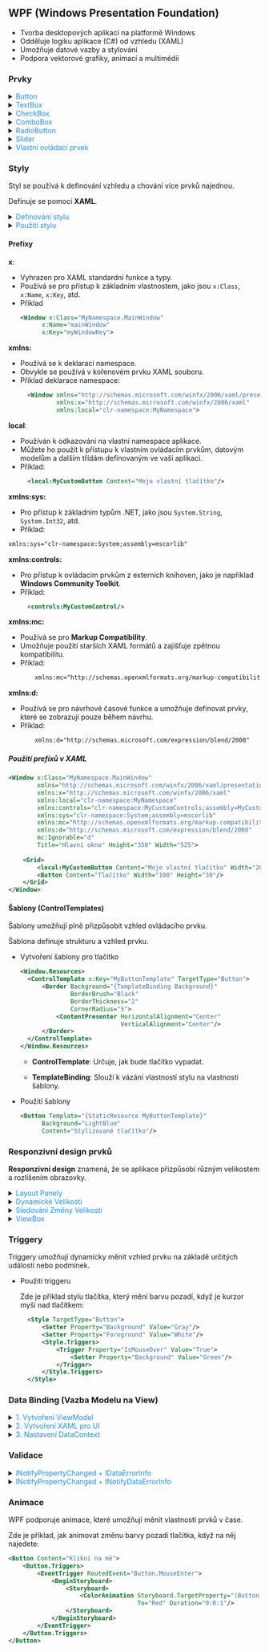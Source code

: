 ## WPF (Windows Presentation Foundation)

- Tvorba desktopových aplikací na platformě Windows
- Odděluje logiku aplikace (C#) od vzhledu (XAML)
- Umožňuje datové vazby a stylování
- Podpora vektorové grafiky, animací a multimédií

### Prvky

[//]: # (Button)
<details>
<summary><span style="color:#1E90FF;">Button</span></summary>
Tlačítko je interaktivní prvek, na který může uživatel kliknout.

##### Vlastnosti, které lze stylovat

- Background: Barva pozadí tlačítka.

- Foreground: Barva textu.

- BorderBrush: Barva ohraničení.

- BorderThickness: Tloušťka ohraničení.

- FontSize: Velikost písma.

- Padding: Vnitřní odsazení (rozestup textu od okrajů).

- Margin: Vnější odsazení (rozestup tlačítka od ostatních prvků).

- CornerRadius: Zaoblení rohů tlačítka.

##### Události

- Click: Vyvolána, když uživatel klikne na tlačítko.

##### Příklad použití

```xml
<Button 
    Content="Klikni na mě"
    Background="LightBlue"
    Foreground="White"
    BorderBrush="Blue"
    BorderThickness="2"
    FontSize="16"
    Padding="10"
    Margin="10"
    CornerRadius="5"/>
```

</details>

[//]: # (TextBox)
<details>
<summary><span style="color:#1E90FF;">TextBox</span></summary>

TextBox je prvek pro vstup textu od uživatele.

##### Vlastnosti, které lze stylovat

- Background: Barva pozadí vstupního pole.
- Foreground: Barva textu.
- BorderBrush: Barva ohraničení.
- BorderThickness: Tloušťka ohraničení.
- FontSize: Velikost písma.
- Padding: Vnitřní odsazení.
- Margin: Vnější odsazení.
- Width: Šířka pole.
- Height: Výška pole.

##### Události

- TextChanged: Vyvolána, když se změní obsah `TextBox`.
- GotFocus: Vyvolána, když `TextBox` získá fokus.
- LostFocus: Vyvolána, když `TextBox` ztratí fokus.

##### Příklad použití

```xml
<TextBox 
    Text="Zadejte text"
    Background="White"
    Foreground="Black"
    BorderBrush="Gray"
    BorderThickness="1"
    FontSize="14"
    Padding="5"
    Margin="10"
    Width="200"
    Height="30"
    TextChanged="TextBox_TextChanged"
    GotFocus="TextBox_GotFocus"
    LostFocus="TextBox_LostFocus"/>
```

</details>

[//]: # (CheckBox)
<details>
<summary><span style="color:#1E90FF;">CheckBox</span></summary>

CheckBox je prvek, který umožňuje uživateli vybrat nebo odznačit volbu.

##### Vlastnosti, které lze stylovat

- Background: Barva pozadí.
- Foreground: Barva textu.
- BorderBrush: Barva ohraničení.
- BorderThickness: Tloušťka ohraničení.
- FontSize: Velikost písma.
- Padding: Vnitřní odsazení.
- Margin: Vnější odsazení.

##### Události

- Checked: Vyvolána, když uživatel zaškrtne `CheckBox`.
- Unchecked: Vyvolána, když uživatel odškrtne `CheckBox`.
- Click: Vyvolána, když uživatel klikne na `CheckBox`.

##### Příklad použití

```xml
<CheckBox 
    Content="Souhlasím s podmínkami"
    Background="Transparent"
    Foreground="Black"
    BorderBrush="Gray"
    BorderThickness="1"
    FontSize="14"
    Padding="5"
    Margin="10"
    Checked="CheckBox_Checked"
    Unchecked="CheckBox_Unchecked"
    Click="CheckBox_Click"/>
```

</details>

[//]: # (ComboBox)
<details>
<summary><span style="color:#1E90FF;">ComboBox</span></summary>

ComboBox je prvek, který umožňuje výběr jedné hodnoty z rozevíracího seznamu.

##### Vlastnosti, které lze stylovat

- Background: Barva pozadí.
- Foreground: Barva textu.
- BorderBrush: Barva ohraničení.
- BorderThickness: Tloušťka ohraničení.
- FontSize: Velikost písma.
- Padding: Vnitřní odsazení.
- Margin: Vnější odsazení.
- Width: Šířka pole.
- Height: Výška pole.

##### Události

- SelectionChanged:Vyvolána, když uživatel vybere novou položku v `ComboBox`.
- DropDownOpened: Vyvolána, když je rozevírací seznam otevřen.
- DropDownClosed: Vyvolána, když je rozevírací seznam zavřen.

##### Příklad použití

```xml
<ComboBox 
    Background="White"
    Foreground="Black"
    BorderBrush="Gray"
    BorderThickness="1"
    FontSize="14"
    Padding="5"
    Margin="10"
    Width="150"
    Height="30"
    SelectionChanged="ComboBox_SelectionChanged"
    DropDownOpened="ComboBox_DropDownOpened"
    DropDownClosed="ComboBox_DropDownClosed">
    <ComboBoxItem Content="Možnost 1"/>
    <ComboBoxItem Content="Možnost 2"/>
    <ComboBoxItem Content="Možnost 3"/>
</ComboBox>
```

</details>

[//]: # (RadioButton)
<details>
<summary><span style="color:#1E90FF;">RadioButton</span></summary>

RadioButton je prvek, který umožňuje uživateli vybrat jednu možnost z více možností.

##### Vlastnosti, které lze stylovat

- Background: Barva pozadí.
- Foreground: Barva textu.
- BorderBrush: Barva ohraničení.
- BorderThickness: Tloušťka ohraničení.
- FontSize: Velikost písma.
- Padding: Vnitřní odsazení.
- Margin: Vnější odsazení.

##### Události

- Checked: Vyvolána, když je `RadioButton` vybrán.
- Unchecked: Vyvolána, když je `RadioButton` odznačen.
- Click: Vyvolána, když uživatel klikne na `RadioButton`.

##### Příklad použití

```xml
<StackPanel Margin="10">
    <TextBlock Text="Vyberte si jednu z možností:" FontSize="16" Margin="0,0,0,10"/>

    <RadioButton 
        Content="Možnost A"
        GroupName="OptionsGroup"
        Background="LightGray"
        Foreground="Black"
        BorderBrush="DarkGray"
        BorderThickness="2"
        FontSize="14"
        Padding="8"
        Margin="0,5"
        CornerRadius="10"
        Checked="RadioButton_Checked"
        Unchecked="RadioButton_Unchecked"
        Click="RadioButton_Click"/>

    <RadioButton 
        Content="Možnost B"
        GroupName="OptionsGroup"
        Background="LightGray"
        Foreground="Black"
        BorderBrush="DarkGray"
        BorderThickness="2"
        FontSize="14"
        Padding="8"
        Margin="0,5"
        CornerRadius="10"
        Checked="RadioButton_Checked"
        Unchecked="RadioButton_Unchecked"
        Click="RadioButton_Click"/>
</StackPanel>
```

</details>


[//]: # (Slider)
<details>
<summary><span style="color:#1E90FF;">Slider</span></summary>

Slider je prvek, který umožňuje uživateli vybrat hodnotu posunutím jezdce.

##### Vlastnosti, které lze stylovat

- Background: Barva pozadí.
- Foreground: Barva jezdce.
- BorderBrush: Barva ohraničení.
- BorderThickness: Tloušťka ohraničení.
- Width: Šířka slideru.
- Height: Výška slideru.

##### Události

- ValueChanged: Vyvolána, když se změní hodnota `Slider`.
- GotFocus: Vyvolána, když `Slider` získá fokus.
- LostFocus: Vyvolána, když `Slider` ztratí fokus.

##### Příklad použití

```xml
<Slider 
    Minimum="0"
    Maximum="100"
    Value="50"
    Background="LightGray"
    Foreground="Blue"
    Width="200"
    Height="30"
    Margin="10"
    ValueChanged="Slider_ValueChanged"
    GotFocus="Slider_GotFocus"
    LostFocus="Slider_LostFocus"/>
```

</details>

[//]: # (Vlastní ovládací prvek)
<details>
<summary><span style="color:#1E90FF;">Vlastní ovládací prvek</span></summary>

Pokud standardní ovládací prvky nevyhovují vašim potřebám, můžete vytvořit vlastní ovládací prvek.

- **Definice vlastního ovládacího prvku**

  Vytvořte třídu vlastního ovládacího prvku. (Tato třída by měla dědit z existujícího ovládacího prvku, např. `Button`.)

   ```csharp
    using System.Windows;
    using System.Windows.Controls;
    
    namespace YourNamespace
    {
        public class MyCustomButton : Button
        {
            static MyCustomButton()
            {
                DefaultStyleKeyProperty.OverrideMetadata(typeof(MyCustomButton), 
                    new FrameworkPropertyMetadata(typeof(MyCustomButton)));
            }
        }
    }
   ```

    - **DefaultStyleKeyProperty**: Určuje výchozí styl pro vlastní ovládací prvek.

- **Definujte styl a šablonu pro vlastní ovládací prvek**

  Styl a šablonu můžete definovat v XAML jako obvykle.

  ```xml
  <Window.Resources>
    <Style TargetType="{x:Type local:MyCustomButton}">
        <Setter Property="Background" Value="LightGray"/>
        <Setter Property="Foreground" Value="Black"/>
        <Setter Property="FontSize" Value="16"/>
        <Setter Property="Template">
            <Setter.Value>
                <ControlTemplate TargetType="{x:Type local:MyCustomButton}">
                    <Border Background="{TemplateBinding Background}" 
                            BorderBrush="Black" 
                            BorderThickness="2" 
                            CornerRadius="10">
                        <ContentPresenter HorizontalAlignment="Center" 
                                          VerticalAlignment="Center"/>
                    </Border>
                </ControlTemplate>
            </Setter.Value>
        </Setter>
    </Style>
  </Window.Resources>
  ```

- **Použití vlastního ovládacího prvku** v XAML:

  ```xml
  <local:MyCustomButton Content="Moje vlastní tlačítko" Width="200" Height="50"/>
  ```

</details>

### Styly

Styl se používá k definování vzhledu a chování více prvků najednou.

Definuje se pomocí **XAML**.

<details>
<summary><span style="color:#1E90FF;">Definování stylu</span></summary>

- Styl se definuje v sekci **Resources**:

    ```xml
        <Window.Resources>
            <Style x:Key="MyButtonStyle" TargetType="Button">
                <Setter Property="Background" Value="Blue"/>
                <Setter Property="Foreground" Value="White"/>
                <Setter Property="FontSize" Value="14"/>
                <Setter Property="Padding" Value="10"/>
            </Style>
        </Window.Resources>
    ```

    - **x**: Unikátní název stylu, který použijete později.

    - **TargetType**: Typ prvku, na který se styl vztahuje.

</details>

<details>
<summary><span style="color:#1E90FF;">Použití stylu</span></summary>

- Chcete-li styl použít na prvek, využijete atribut **Style**:

  ```xml
  <Button Style="{StaticResource MyButtonStyle}" Content="Klikni na mě"/>
  ```

</details>

#### Prefixy

**x**:

- Vyhrazen pro XAML standardní funkce a typy.
- Používá se pro přístup k základním vlastnostem, jako jsou `x:Class`, `x:Name`, `x:Key`, atd.
- Příklad
  ```xml
  <Window x:Class="MyNamespace.MainWindow"
        x:Name="mainWindow"
        x:Key="myWindowKey">
  ```

**xmlns:**

- Používá se k deklaraci namespace.
- Obvykle se používá v kořenovém prvku XAML souboru.
- Příklad deklarace namespace:
  ```xml
    <Window xmlns="http://schemas.microsoft.com/winfx/2006/xaml/presentation"
            xmlns:x="http://schemas.microsoft.com/winfx/2006/xaml"
            xmlns:local="clr-namespace:MyNamespace">
  ```

**local**:

- Používán k odkazování na vlastní namespace aplikace.
- Můžete ho použít k přístupu k vlastním ovládacím prvkům, datovým modelům a dalším třídám definovaným ve vaší aplikaci.
- Příklad:
  ```xml
	<local:MyCustomButton Content="Moje vlastní tlačítko"/>
  ```

**xmlns:sys:**

- Pro přístup k základním typům .NET, jako jsou `System.String`, `System.Int32`, atd.
- Příklad:

```xml
xmlns:sys="clr-namespace:System;assembly=mscorlib"
```

**xmlns:controls:**

- Pro přístup k ovládacím prvkům z externích knihoven, jako je například **Windows Community Toolkit**.
- Příklad:
  ```xml
	<controls:MyCustomControl/>
  ```

**xmlns:mc:**

- Používá se pro **Markup Compatibility**.
- Umožňuje použití starších XAML formátů a zajišťuje zpětnou kompatibilitu.
- Příklad:
  ```xml
      xmlns:mc="http://schemas.openxmlformats.org/markup-compatibility/2006"
  ```

**xmlns:d:**

- Používá se pro návrhové časové funkce a umožňuje definovat prvky, které se zobrazují pouze během návrhu.
- Příklad:
  ```xml
      xmlns:d="http://schemas.microsoft.com/expression/blend/2008"
  ```

##### Použití prefixů v XAML

```xml
<Window x:Class="MyNamespace.MainWindow"
        xmlns="http://schemas.microsoft.com/winfx/2006/xaml/presentation"
        xmlns:x="http://schemas.microsoft.com/winfx/2006/xaml"
        xmlns:local="clr-namespace:MyNamespace"
        xmlns:controls="clr-namespace:MyCustomControls;assembly=MyCustomControlsAssembly"
        xmlns:sys="clr-namespace:System;assembly=mscorlib"
        xmlns:mc="http://schemas.openxmlformats.org/markup-compatibility/2006"
        xmlns:d="http://schemas.microsoft.com/expression/blend/2008"
        mc:Ignorable="d"
        Title="Hlavní okno" Height="350" Width="525">
    
    <Grid>
        <local:MyCustomButton Content="Moje vlastní tlačítko" Width="200" Height="50"/>
        <Button Content="Tlačítko" Width="100" Height="30"/>
    </Grid>
</Window>
```

#### Šablony (ControlTemplates)

Šablony umožňují plně přizpůsobit vzhled ovládacího prvku.

Šablona definuje strukturu a vzhled prvku.

- Vytvoření šablony pro tlačítko

  ```xml
  <Window.Resources>
    <ControlTemplate x:Key="MyButtonTemplate" TargetType="Button">
        <Border Background="{TemplateBinding Background}" 
                BorderBrush="Black" 
                BorderThickness="2" 
                CornerRadius="5">
            <ContentPresenter HorizontalAlignment="Center" 
                              VerticalAlignment="Center"/>
        </Border>
    </ControlTemplate>
  </Window.Resources>
  ```

    - **ControlTemplate**: Určuje, jak bude tlačítko vypadat.

    - **TemplateBinding**: Slouží k vázání vlastností stylu na vlastnosti šablony.

- Použití šablony

  ```xml
  <Button Template="{StaticResource MyButtonTemplate}" 
        Background="LightBlue" 
        Content="Stylizované tlačítko"/>
  ```

### Responzivní design prvků

**Responzivní design** znamená, že se aplikace přizpůsobí různým velikostem a rozlišením obrazovky.

<details>
<summary><span style="color:#1E90FF;">Layout Panely</span></summary>

WPF nabízí různé layout panely, které vám pomohou uspořádat ovládací prvky, jako jsou tlačítka nebo textová pole.

- Zde jsou nejčastěji používané panely

    <details>
    <summary><span style="color:#E95A84;">Grid</span></summary>
    
    Rozděluje okno na řádky a sloupce.
    
    Umožňuje flexibilní uspořádání.
    
    Příklad:
    
    ```xml
    <Grid>
        <Grid.RowDefinitions>
            <RowDefinition Height="*" />
            <RowDefinition Height="*" />
        </Grid.RowDefinitions>
        <Grid.ColumnDefinitions>
            <ColumnDefinition Width="*" />
            <ColumnDefinition Width="*" />
        </Grid.ColumnDefinitions>
    
        <Button Grid.Row="0" Grid.Column="0" Content="Tlačítko 1" />
        <Button Grid.Row="0" Grid.Column="1" Content="Tlačítko 2" />
        <Button Grid.Row="1" Grid.Column="0" Content="Tlačítko 3" />
        <Button Grid.Row="1" Grid.Column="1" Content="Tlačítko 4" />
    </Grid>
    ```
    
    </details>
    
    <details>
    <summary><span style="color:#E95A84;">StackPanel</span></summary>
    
    Ukládá ovládací prvky buď vertikálně (jeden pod druhým), nebo horizontálně (vedle sebe).
    
    Příklad:
    
    ```xml
    <StackPanel Orientation="Vertical">
        <Button Content="Tlačítko 1" />
        <Button Content="Tlačítko 2" />
        <Button Content="Tlačítko 3" />
    </StackPanel>
    ```
    
    Pokud chceme prvky uspořádat horizontálně:
    
    ```xml
    <StackPanel Orientation="Horizontal">
        <Button Content="Tlačítko 1" />
        <Button Content="Tlačítko 2" />
        <Button Content="Tlačítko 3" />
    </StackPanel>
    ```
    
    </details>
    
    <details>
    <summary><span style="color:#E95A84;">WrapPanel</span></summary>
    
    Pokud je na obrazovce málo místa, ovládací prvky se "obalí" na další řádek/sloupec.
    
    Příklad:
    
    ```xml
    <WrapPanel>
        <Button Content="Tlačítko 1" Width="100" Height="50" />
        <Button Content="Tlačítko 2" Width="100" Height="50" />
        <Button Content="Tlačítko 3" Width="100" Height="50" />
        <Button Content="Tlačítko 4" Width="100" Height="50" />
        <Button Content="Tlačítko 5" Width="100" Height="50" />
    </WrapPanel>
    ```
    
    </details>
    
    <details>
    <summary><span style="color:#E95A84;">DockPanel</span></summary>
    
    Umožňuje umístit ovládací prvky na okraje okna (vlevo, vpravo, nahoře, dole) a zbývající prostor zaplní jeden prvek.
    
    Příklad:
    
    ```xml
    <DockPanel>
        <Button DockPanel.Dock="Top" Content="Horní tlačítko" />
        <Button DockPanel.Dock="Bottom" Content="Spodní tlačítko" />
        <Button DockPanel.Dock="Left" Content="Levé tlačítko" />
        <Button DockPanel.Dock="Right" Content="Pravé tlačítko" />
        <Button Content="Centrální tlačítko" />
    </DockPanel>
    ```
    
    </details>
</details>

<details>
<summary><span style="color:#1E90FF;">Dynamické Velikosti</span></summary>

**Dynamické velikosti** znamenají, že se ovládací prvky automaticky přizpůsobují velikosti okna.

- Místo pevně definovaných hodnot můžete použít:

    <details>
    <summary><span style="color:#E95A84;">Procentuální hodnoty</span></summary>
    
    Umožňují ovládacím prvkům zabírat procento rodičovského prvku.
    
    Příklad:
    
    ```xml
    <Grid>
        <Grid.ColumnDefinitions>
            <ColumnDefinition Width="50%"/> <!-- 50% šířky rodičovského prvku -->
            <ColumnDefinition Width="50%"/> <!-- 50% šířky rodičovského prvku -->
        </Grid.ColumnDefinitions>
    
        <TextBlock Text="Toto zabírá 50% šířky okna" Background="LightCoral" Grid.Column="0" />
        <TextBlock Text="Toto také zabírá 50% šířky okna" Background="LightBlue" Grid.Column="1" />
    </Grid>
    ```
    
    </details>

    <details>
    <summary><span style="color:#E95A84;">Hodnoty s `*`</span></summary>
    
    V Gridu můžete použít `*` k rozdělení zbývajícího místa.
    
    Například `2*` a `1*` znamená, že první sloupec zabere dvakrát více místa než druhý.
    
    Příklad:
    
    ```xml
    <Grid>
        <Grid.ColumnDefinitions>
            <ColumnDefinition Width="2*"/> <!-- Dva díly prostoru -->
            <ColumnDefinition Width="1*"/> <!-- Jeden díl prostoru -->
        </Grid.ColumnDefinitions>
    
        <TextBlock Text="Toto zabírá 2/3 šířky okna" Background="LightCoral" Grid.Column="0"/>
        <TextBlock Text="Toto zabírá 1/3 šířky okna" Background="LightBlue" Grid.Column="1"/>
    </Grid>
    ```

    </details>
    
    <details>
    <summary><span style="color:#E95A84;">Auto</span></summary>
    
    Automatická velikost na základě obsahu.
    
    Příklad:
    
    ```xml
    <Grid>
        <Grid.RowDefinitions>
            <RowDefinition Height="Auto"/>  <!-- Automatická výška pro hlavičku -->
            <RowDefinition Height="*"/>     <!-- Zbytek prostoru pro další prvky -->
        </Grid.RowDefinitions>
    
        <TextBlock Text="Hlavička" Grid.Row="0" FontSize="24" Background="LightGray" />
        <Button Content="Toto tlačítko zabírá zbytek prostoru" Grid.Row="1" />
    </Grid>
    ```
    
    </details>

</details>

<details>
<summary><span style="color:#1E90FF;">Sledování Změny Velikosti</span></summary>

Můžete sledovat změny velikosti okna a upravit rozložení ovládacích prvků.

Pomocí události `SizeChanged` můžete reagovat na změnu velikosti okna a provést potřebné úpravy.

Příklad:

```csharp
private void Window_SizeChanged(object sender, SizeChangedEventArgs e)
{
    // Získání nové šířky a výšky okna
    double newWidth = e.NewSize.Width;
    double newHeight = e.NewSize.Height;

    // Například upravit velikost tlačítka na základě velikosti okna
    if (newWidth < 600)
    {
        myButton.Width = 100; // Menší šířka tlačítka
    }
    else
    {
        myButton.Width = 200; // Větší šířka tlačítka
    }

    // Můžete také změnit další vlastnosti na základě velikosti okna
}
```

> [!IMPORTANT]
> Nezapomeňte přidat událost do XAML:
>
> ```xml
> <Window x:Class="ResponzivniDesign.MainWindow"
>        SizeChanged="Window_SizeChanged">
> ```

</details>

<details>
<summary><span style="color:#1E90FF;">ViewBox</span></summary>

Vše, co je uvnitř ViewBoxu, se přizpůsobí velikosti okna. (Automatické škálování obsahu.)

Příklad:

```xml
<ViewBox>
    <Grid>
        <TextBlock Text="Toto je responzivní text!" FontSize="20"/>
    </Grid>
</ViewBox>
```

</details>

### Triggery

Triggery umožňují dynamicky měnit vzhled prvku na základě určitých událostí nebo podmínek.

- Použití triggeru

  Zde je příklad stylu tlačítka, který mění barvu pozadí, když je kurzor myši nad tlačítkem:

  ```xml
    <Style TargetType="Button">
        <Setter Property="Background" Value="Gray"/>
        <Setter Property="Foreground" Value="White"/>
        <Style.Triggers>
            <Trigger Property="IsMouseOver" Value="True">
                <Setter Property="Background" Value="Green"/>
            </Trigger>
        </Style.Triggers>
    </Style>
  ```

### Data Binding (Vazba Modelu na View)

<details>
<summary><span style="color:#1E90FF;">1. Vytvoření ViewModel</span></summary>

- Nejprve vytvoříme ViewModel, který bude obsahovat vlastnost, kterou chceme vázat.
    
    > [!IMPORTANT]
    > Použijeme `INotifyPropertyChanged`, aby WPF věděl, kdy se vlastnost změnila.
    
    ```csharp
    using System.ComponentModel;
    
    public class MyViewModel : INotifyPropertyChanged
    {
        private string _name;
    
        public string Name
        {
            get { return _name; }
            set
            {
                _name = value;
                OnPropertyChanged(nameof(Name));
            }
        }
    
        public event PropertyChangedEventHandler PropertyChanged;
    
        protected void OnPropertyChanged(string propertyName)
        {
            PropertyChanged?.Invoke(this, new PropertyChangedEventArgs(propertyName));
        }
    }
    ```
    
    > [!NOTE]
    > `MyViewModel` má vlastnost `Name`, která implementuje `INotifyPropertyChanged`.
    >
    >To zajišťuje, že pokud se `Name` změní, UI se automaticky aktualizuje.

</details>

<details>
<summary><span style="color:#1E90FF;">2. Vytvoření XAML pro UI</span></summary>

- Vytvoříme jednoduché uživatelské rozhraní, které umožní uživateli zadat jméno a zobrazit ho.
    
    Použijeme `TextBox` pro zadání a `TextBlock` pro zobrazení.
    
    ```csharp
    <Window x:Class="WpfApp.MainWindow"
            xmlns="http://schemas.microsoft.com/winfx/2006/xaml/presentation"
            xmlns:x="http://schemas.microsoft.com/winfx/2006/xaml"
            Title="Binding Example" Height="200" Width="300">
        <Grid>
            <TextBox Text="{Binding Name, UpdateSourceTrigger=PropertyChanged}" Width="200" Margin="10"/>
            <TextBlock Text="{Binding Name}" Margin="10,50,10,10"/>
        </Grid>
    </Window>
    ```
    
    - UpdateSourceTrigger
  
      | **Možnost**         | **Popis**                                                                 |
      |---------------------|---------------------------------------------------------------------------|
      | **PropertyChanged** | Aktualizuje vlastnost ViewModelu při každé změně textu v `TextBox`.       |
      | **LostFocus**       | Aktualizuje vlastnost ViewModelu pouze po ztrátě fokusu.                 |
      | **Explicit**        | Aktualizuje vlastnost ViewModelu pouze po zavolání `UpdateSource()`.     |
      | **Default**         | Používá výchozí chování, které závisí na ovládacím prvku (např. LostFocus pro TextBox). |

    > [!NOTE]
    > V XAML používáme `{Binding Name}` pro vázání `TextBox` a `TextBlock` na vlastnost `Name` ve ViewModelu.
    >
    > `UpdateSourceTrigger=PropertyChanged` znamená, že binding se aktualizuje při každé změně textu v `TextBox`.
    >
    > (Vlastnost ViewModelu se aktualizuje okamžitě při každé změně textu.)
    >
    > Příklad:
    >
    > ```xml
    > <TextBox Text="{Binding Name, UpdateSourceTrigger=PropertyChanged}" Width="200" Margin="10"/>

</details>

<details>
<summary><span style="color:#1E90FF;">3. Nastavení DataContext</span></summary>

- V `MainWindow.xaml.cs` nastavíme `DataContext` na instanci našeho `ViewModelu`.
    
    ```csharp
    using System.Windows;
    
    namespace WpfApp
    {
        public partial class MainWindow : Window
        {
            public MainWindow()
            {
                InitializeComponent();
                DataContext = new MyViewModel(); // Nastavujeme DataContext
            }
        }
    }
    ```
    
    > [!NOTE]
    > V konstruktoru `MainWindow` nastavujeme `DataContext` na instanci `MyViewModel`.
    >
    > To umožňuje XAML binding k vlastnostem ViewModelu.

</details>

### Validace

<details>
<summary><span style="color:#1E90FF;">INotifyPropertyChanged + IDataErrorInfo</span></summary>

Obvykle se používá pro vracení celkové chyby objektu.

1. **Vytvoření ViewModelu s validací**

    ```c#
        public class MyViewModel : INotifyPropertyChanged, IDataErrorInfo
        {
            private string _name;
        
            // Property s validací
            [Required(ErrorMessage = "Pole je povinné.")]
            public string Name
            {
                get => _name;
                set
                {
                    _name = value;
                    OnPropertyChanged(nameof(Name)); // Oznámení o změně
                }
            }
        
            // Notifikace o změně
            public event PropertyChangedEventHandler PropertyChanged;
        
            protected void OnPropertyChanged(string propertyName)
            {
                PropertyChanged?.Invoke(this, new PropertyChangedEventArgs(propertyName));
            }
        
            // Implementace IDataErrorInfo
            public string this[string columnName]
            {
                get
                {
                    var validationResults = new List<ValidationResult>();
                    var context = new ValidationContext(this) { MemberName = columnName };
                    Validator.TryValidateProperty(
                        this.GetType().GetProperty(columnName).GetValue(this),
                        context,
                        validationResults
                    );
        
                    // Vrátí první chybu, pokud existuje, jinak vrátí null
                    return validationResults.FirstOrDefault()?.ErrorMessage;
                }
            }
        
            public string Error
            {
                get
                {
                    return null; // Gets a message that describes any validation errors for the object.
                }
            }
        }
    ```
    > [!NOTE]
    > Použití `this[string columnName]`:
    >
    > Tato metoda slouží k validaci konkrétní vlastnosti.
    >
    > Pokud se objeví chyba, vrací odpovídající chybovou zprávu.

2. **XAML pro validaci pomocí `IDataErrorInfo`**

    ```xml
      <TextBox Text="{Binding Name, 
                      UpdateSourceTrigger=PropertyChanged, 
                      ValidatesOnDataErrors=True}" />
      
      <TextBox.Style>
          <Style TargetType="TextBox">
              <Style.Triggers>
                  <Trigger Property="Validation.HasError" Value="True">
                      <Setter Property="BorderBrush" Value="Red" />
                      <Setter Property="BorderThickness" Value="2" />
                  </Trigger>
              </Style.Triggers>
          </Style>
      </TextBox.Style>
    ```
</details>

<details>
<summary><span style="color:#1E90FF;">INotifyPropertyChanged + INotifyDataErrorInfo</span></summary>

Umožňuje validovat více chyb na jedné vlastnosti a spravovat chybové zprávy pro každou vlastnost asynchronně.

1. **Vytvoření ViewModelu s validací**
    ```c#
    public class MyViewModel : INotifyPropertyChanged, INotifyDataErrorInfo
    {
        private string _name;
        private readonly Dictionary<string, List<string>> _errors = new Dictionary<string, List<string>>();
    
        // Property s validací
        [Required(ErrorMessage = "Pole je povinné.")]
        [StringLength(10, ErrorMessage = "Maximálně 10 znaků.")]
        public string Name
        {
            get => _name;
            set
            {
                _name = value;
                OnPropertyChanged(nameof(Name)); // Oznámení o změně
                ValidateProperty(nameof(Name), value); // Spuštění validace
            }
        }
    
        // Notifikace o změně
        public event PropertyChangedEventHandler PropertyChanged;
    
        protected void OnPropertyChanged(string propertyName)
        {
            PropertyChanged?.Invoke(this, new PropertyChangedEventArgs(propertyName));
        }
    
        // Validace vlastnosti
        private void ValidateProperty(string propertyName, object value)
        {
            var context = new ValidationContext(this) { MemberName = propertyName };
            var validationResults = new List<ValidationResult>();
    
            bool isValid = Validator.TryValidateProperty(value, context, validationResults);
    
            if (!isValid)
            {
                _errors[propertyName] = validationResults.Select(vr => vr.ErrorMessage).ToList();
            }
            else
            {
                _errors.Remove(propertyName);
            }
    
            OnErrorsChanged(propertyName);
        }
    
        // Implementace INotifyDataErrorInfo
        public event EventHandler<DataErrorsChangedEventArgs> ErrorsChanged;
    
        // Vrací, zda má objekt nějaké chyby
        public bool HasErrors => _errors.Any();
    
        // Získá seznam chyb pro konkrétní vlastnost
        public IEnumerable GetErrors(string propertyName)
        {
            if (_errors.ContainsKey(propertyName))
                return _errors[propertyName];
            return null;
        }
    
        protected void OnErrorsChanged(string propertyName)
        {
            ErrorsChanged?.Invoke(this, new DataErrorsChangedEventArgs(propertyName));
        }
    }
    ```

2. **XAML pro validaci pomocí `INotifyDataErrorInfo`**

    ```xml
    <TextBox Text="{Binding Name, 
                UpdateSourceTrigger=PropertyChanged, 
                ValidatesOnNotifyDataErrors=True}" />
    
    <TextBox.Style>
        <Style TargetType="TextBox">
            <Style.Triggers>
                <Trigger Property="Validation.HasError" Value="True">
                    <Setter Property="BorderBrush" Value="Red" />
                    <Setter Property="BorderThickness" Value="2" />
                </Trigger>
            </Style.Triggers>
        </Style>
    </TextBox.Style>
    ```

</details>

### Animace

WPF podporuje animace, které umožňují měnit vlastnosti prvků v čase.

Zde je příklad, jak animovat změnu barvy pozadí tlačítka, když na něj najedete:

```xml
<Button Content="Klikni na mě">
    <Button.Triggers>
        <EventTrigger RoutedEvent="Button.MouseEnter">
            <BeginStoryboard>
                <Storyboard>
                    <ColorAnimation Storyboard.TargetProperty="(Button.Background).(SolidColorBrush.Color)"
                                    To="Red" Duration="0:0:1"/>
                </Storyboard>
            </BeginStoryboard>
        </EventTrigger>
    </Button.Triggers>
</Button>
```